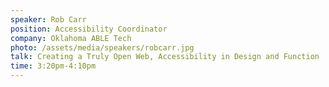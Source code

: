 ```yaml
---
speaker: Rob Carr
position: Accessibility Coordinator
company: Oklahoma ABLE Tech
photo: /assets/media/speakers/robcarr.jpg
talk: Creating a Truly Open Web, Accessibility in Design and Function
time: 3:20pm-4:10pm
---
```


